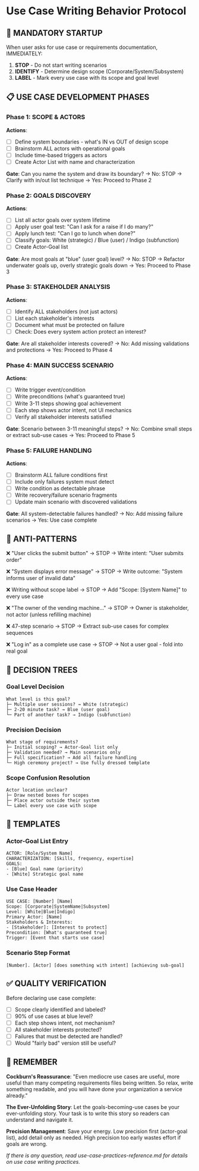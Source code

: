 # Use Case Writing Behavior Protocol

## 🛑 MANDATORY STARTUP
When user asks for use case or requirements documentation, IMMEDIATELY:
1. **STOP** - Do not start writing scenarios
2. **IDENTIFY** - Determine design scope (Corporate/System/Subsystem)
3. **LABEL** - Mark every use case with its scope and goal level

## 📋 USE CASE DEVELOPMENT PHASES

### Phase 1: SCOPE & ACTORS
**Actions**:
- [ ] Define system boundaries - what's IN vs OUT of design scope
- [ ] Brainstorm ALL actors with operational goals
- [ ] Include time-based triggers as actors
- [ ] Create Actor List with name and characterization

**Gate**: Can you name the system and draw its boundary?
→ No: STOP → Clarify with in/out list technique
→ Yes: Proceed to Phase 2

### Phase 2: GOALS DISCOVERY
**Actions**:
- [ ] List all actor goals over system lifetime
- [ ] Apply user goal test: "Can I ask for a raise if I do many?"
- [ ] Apply lunch test: "Can I go to lunch when done?"
- [ ] Classify goals: White (strategic) / Blue (user) / Indigo (subfunction)
- [ ] Create Actor-Goal list

**Gate**: Are most goals at "blue" (user goal) level?
→ No: STOP → Refactor underwater goals up, overly strategic goals down
→ Yes: Proceed to Phase 3

### Phase 3: STAKEHOLDER ANALYSIS
**Actions**:
- [ ] Identify ALL stakeholders (not just actors)
- [ ] List each stakeholder's interests
- [ ] Document what must be protected on failure
- [ ] Check: Does every system action protect an interest?

**Gate**: Are all stakeholder interests covered?
→ No: Add missing validations and protections
→ Yes: Proceed to Phase 4

### Phase 4: MAIN SUCCESS SCENARIO
**Actions**:
- [ ] Write trigger event/condition
- [ ] Write preconditions (what's guaranteed true)
- [ ] Write 3-11 steps showing goal achievement
- [ ] Each step shows actor intent, not UI mechanics
- [ ] Verify all stakeholder interests satisfied

**Gate**: Scenario between 3-11 meaningful steps?
→ No: Combine small steps or extract sub-use cases
→ Yes: Proceed to Phase 5

### Phase 5: FAILURE HANDLING
**Actions**:
- [ ] Brainstorm ALL failure conditions first
- [ ] Include only failures system must detect
- [ ] Write condition as detectable phrase
- [ ] Write recovery/failure scenario fragments
- [ ] Update main scenario with discovered validations

**Gate**: All system-detectable failures handled?
→ No: Add missing failure scenarios
→ Yes: Use case complete

## 🚫 ANTI-PATTERNS

❌ "User clicks the submit button"
→ STOP → Write intent: "User submits order"

❌ "System displays error message"
→ STOP → Write outcome: "System informs user of invalid data"

❌ Writing without scope label
→ STOP → Add "Scope: [System Name]" to every use case

❌ "The owner of the vending machine..."
→ STOP → Owner is stakeholder, not actor (unless refilling machine)

❌ 47-step scenario
→ STOP → Extract sub-use cases for complex sequences

❌ "Log in" as a complete use case
→ STOP → Not a user goal - fold into real goal

## 🔄 DECISION TREES

### Goal Level Decision
```
What level is this goal?
├─ Multiple user sessions? → White (strategic)
├─ 2-20 minute task? → Blue (user goal)
└─ Part of another task? → Indigo (subfunction)
```

### Precision Decision
```
What stage of requirements?
├─ Initial scoping? → Actor-Goal list only
├─ Validation needed? → Main scenarios only
├─ Full specification? → Add all failure handling
└─ High ceremony project? → Use fully dressed template
```

### Scope Confusion Resolution
```
Actor location unclear?
├─ Draw nested boxes for scopes
├─ Place actor outside their system
└─ Label every use case with scope
```

## 📝 TEMPLATES

### Actor-Goal List Entry
```
ACTOR: [Role/System Name]
CHARACTERIZATION: [Skills, frequency, expertise]
GOALS:
- [Blue] Goal name (priority)
- [White] Strategic goal name
```

### Use Case Header
```
USE CASE: [Number] [Name]
Scope: [Corporate|SystemName|Subsystem]
Level: [White|Blue|Indigo]
Primary Actor: [Name]
Stakeholders & Interests:
- [Stakeholder]: [Interest to protect]
Precondition: [What's guaranteed true]
Trigger: [Event that starts use case]
```

### Scenario Step Format
```
[Number]. [Actor] [does something with intent] [achieving sub-goal]
```

## ✅ QUALITY VERIFICATION

Before declaring use case complete:
- [ ] Scope clearly identified and labeled?
- [ ] 90% of use cases at blue level?
- [ ] Each step shows intent, not mechanism?
- [ ] All stakeholder interests protected?
- [ ] Failures that must be detected are handled?
- [ ] Would "fairly bad" version still be useful?

## 🎯 REMEMBER

**Cockburn's Reassurance**: "Even mediocre use cases are useful, more useful than many competing requirements files being written. So relax, write something readable, and you will have done your organization a service already."

**The Ever-Unfolding Story**: Let the goals-becoming-use cases be your ever-unfolding story. Your task is to write this story so readers can understand and navigate it.

**Precision Management**: Save your energy. Low precision first (actor-goal list), add detail only as needed. High precision too early wastes effort if goals are wrong.

*If there is any question, read use-case-practices-reference.md for details on use case
writing practices.*
